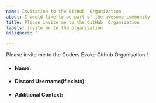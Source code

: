 ```yaml
---
name: Invitation to the GitHub  Organization
about: I would like to be part of the awesome community
title: Please invite me to the GitHub  Organization
labels: invite me to the organisation
assignees: ''

---
```


Please invite me to the Coders Evoke Github Organisation ! 

<!--more-specification(if any)-->

<!--Some Details-->

- #### Name:

- #### Discord Username(if exists):

<!--https://discord.gg/ (link to our discord server)-->

- #### Additional Context:
<!--From where did you came to know about Coders Evoke -->

<!--What do you like about this community/ why do you want to join-->
